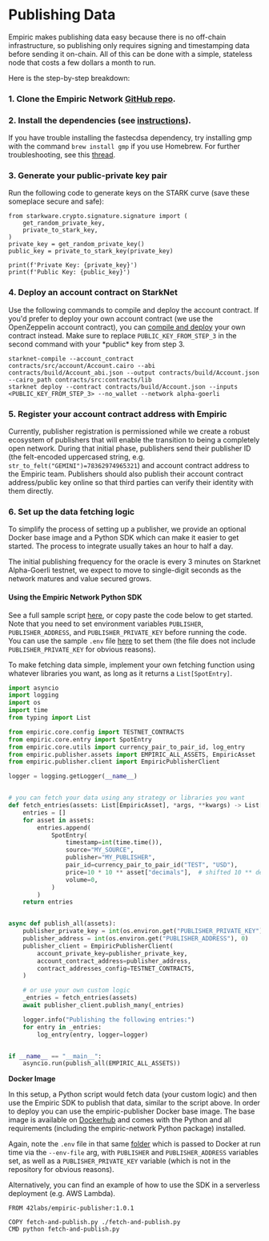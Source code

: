 # Publishing Data

Empiric makes publishing data easy because there is no off-chain infrastructure, so publishing only requires signing and timestamping data before sending it on-chain. All of this can be done with a simple, stateless node that costs a few dollars a month to run.&#x20;

Here is the step-by-step breakdown:

### 1. Clone the Empiric Network [GitHub repo](https://github.com/42labs/Empiric).

### 2. Install the dependencies (see [instructions](https://github.com/42labs/Empiric#setup)).

If you have trouble installing the fastecdsa dependency, try installing gmp with the command `brew install gmp` if you use Homebrew. For further troubleshooting, see this [thread](https://github.com/OpenZeppelin/nile/issues/22).

### 3. Generate your public-private key pair

Run the following code to generate keys on the STARK curve (save these someplace secure and safe):

```
from starkware.crypto.signature.signature import (
    get_random_private_key,
    private_to_stark_key,
)
private_key = get_random_private_key()
public_key = private_to_stark_key(private_key)

print(f'Private Key: {private_key}')
print(f'Public Key: {public_key}')
```

### 4. Deploy an account contract on StarkNet

Use the following commands to compile and deploy the account contract. If you'd prefer to deploy your own account contract (we use the OpenZeppelin account contract), you can [compile and deploy](https://starknet.io/docs/hello\_starknet/intro.html#compile-the-contract) your own contract instead. Make sure to replace `PUBLIC_KEY_FROM_STEP_3` in the second command with your \*public\* key from step 3.

```
starknet-compile --account_contract contracts/src/account/Account.cairo --abi contracts/build/Account_abi.json --output contracts/build/Account.json --cairo_path contracts/src:contracts/lib
starknet deploy --contract contracts/build/Account.json --inputs <PUBLIC_KEY_FROM_STEP_3> --no_wallet --network alpha-goerli
```

### 5. Register your account contract address with Empiric

Currently, publisher registration is permissioned while we create a robust ecosystem of publishers that will enable the transition to being a completely open network. During that initial phase, publishers send their publisher ID (the felt-encoded uppercased string, e.g. `str_to_felt("GEMINI")=78362974965321`) and account contract address to the Empiric team. Publishers should also publish their account contract address/public key online so that third parties can verify their identity with them directly.

### 6. Set up the data fetching logic

To simplify the process of setting up a publisher, we provide an optional Docker base image and a Python SDK which can make it easier to get started. The process to integrate usually takes an hour to half a day.

The initial publishing frequency for the oracle is every 3 minutes on Starknet Alpha-Goerli testnet, we expect to move to single-digit seconds as the network matures and value secured grows.

#### Using the Empiric Network Python SDK

See a full sample script [here](https://github.com/42labs/Empiric/blob/master/stagecoach/jobs/publishers/examples/publish\_all.py), or copy paste the code below to get started. Note that you need to set environment variables `PUBLISHER`, `PUBLISHER_ADDRESS`, and `PUBLISHER_PRIVATE_KEY` before running the code. You can use the sample `.env` file [here](https://github.com/42labs/Empiric/blob/master/stagecoach/jobs/publishers/examples/.env) to set them (the file does not include `PUBLISHER_PRIVATE_KEY` for obvious reasons).&#x20;

To make fetching data simple, implement your own fetching function using whatever libraries you want, as long as it returns a `List[SpotEntry]`.

```python
import asyncio
import logging
import os
import time
from typing import List

from empiric.core.config import TESTNET_CONTRACTS
from empiric.core.entry import SpotEntry
from empiric.core.utils import currency_pair_to_pair_id, log_entry
from empiric.publisher.assets import EMPIRIC_ALL_ASSETS, EmpiricAsset
from empiric.publisher.client import EmpiricPublisherClient

logger = logging.getLogger(__name__)


# you can fetch your data using any strategy or libraries you want
def fetch_entries(assets: List[EmpiricAsset], *args, **kwargs) -> List[SpotEntry]:
    entries = []
    for asset in assets:
        entries.append(
            SpotEntry(
                timestamp=int(time.time()),
                source="MY_SOURCE",
                publisher="MY_PUBLISHER",
                pair_id=currency_pair_to_pair_id("TEST", "USD"),
                price=10 * 10 ** asset["decimals"],  # shifted 10 ** decimals
                volume=0,
            )
        )
    return entries


async def publish_all(assets):
    publisher_private_key = int(os.environ.get("PUBLISHER_PRIVATE_KEY"), 0)
    publisher_address = int(os.environ.get("PUBLISHER_ADDRESS"), 0)
    publisher_client = EmpiricPublisherClient(
        account_private_key=publisher_private_key,
        account_contract_address=publisher_address,
        contract_addresses_config=TESTNET_CONTRACTS,
    )

    # or use your own custom logic
    _entries = fetch_entries(assets)
    await publisher_client.publish_many(_entries)

    logger.info("Publishing the following entries:")
    for entry in _entries:
        log_entry(entry, logger=logger)


if __name__ == "__main__":
    asyncio.run(publish_all(EMPIRIC_ALL_ASSETS))

```

**Docker Image**

In this setup, a Python script would fetch data (your custom logic) and then use the Empiric SDK to publish that data, similar to the script above. In order to deploy you can use the empiric-publisher Docker base image. The base image is available on [Dockerhub](https://hub.docker.com/r/42labs/empiric-publisher/tags) and comes with the Python and all requirements (including the empiric-network Python package) installed.

Again, note the `.env` file in that same [folder](https://github.com/42labs/Empiric/tree/master/stagecoach/jobs/publishers/examples) which is passed to Docker at run time via the `--env-file` arg, with `PUBLISHER` and `PUBLISHER_ADDRESS` variables set, as well as a `PUBLISHER_PRIVATE_KEY` variable (which is not in the repository for obvious reasons).

Alternatively, you can find an example of how to use the SDK in a serverless deployment (e.g. AWS Lambda).

```docker
FROM 42labs/empiric-publisher:1.0.1

COPY fetch-and-publish.py ./fetch-and-publish.py
CMD python fetch-and-publish.py
```
